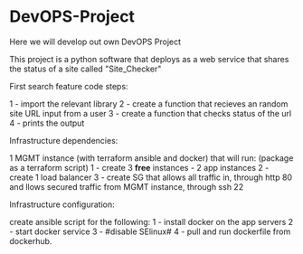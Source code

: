 # DevOPS-Project
Here we will develop out own DevOPS Project


This project is a python software that deploys as a web service that shares the status of a site called "Site_Checker"

First search feature code steps:

1 - import the relevant library
2 - create a function that recieves an random site URL input from a user
3 - create a function that checks status of the url
4 - prints the output

Infrastructure dependencies:

1 MGMT instance (with terraform ansible and docker) that will run:
(package as a terraform script)
1 - create 3 **free** instances - 2 app instances
2 - create 1 load balancer
3 - create SG that allows all traffic in, through http 80
    and llows secured traffic from MGMT instance, through ssh 22


Infrastructure configuration:

create ansible script for the following:
1 - install docker on the app servers
2 - start docker service
3 - #disable SElinux#
4 - pull and run dockerfile from dockerhub.



